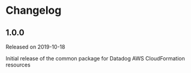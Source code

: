 # Changelog

## 1.0.0

Released on 2019-10-18

Initial release of the common package for Datadog AWS CloudFormation resources
